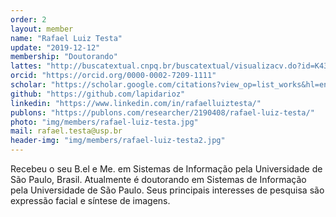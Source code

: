 ```yaml
---
order: 2
layout: member
name: "Rafael Luiz Testa"
update: "2019-12-12"
membership: "Doutorando"
lattes: "http://buscatextual.cnpq.br/buscatextual/visualizacv.do?id=K4316890Y1"
orcid: "https://orcid.org/0000-0002-7209-1111"
scholar: "https://scholar.google.com/citations?view_op=list_works&hl=en&user=8NCe0IgAAAAJ"
github: "https://github.com/lapidarioz"
linkedin: "https://www.linkedin.com/in/rafaelluiztesta/"
publons: "https://publons.com/researcher/2190408/rafael-luiz-testa/"
photo: "img/members/rafael-luiz-testa.jpg"
mail: rafael.testa@usp.br
header-img: "img/members/rafael-luiz-testa2.jpg"
---
```


Recebeu o seu B.el e Me. em Sistemas de Informação pela Universidade de São Paulo, Brasil. Atualmente é doutorando em Sistemas de Informação pela Universidade de São Paulo. Seus principais interesses de pesquisa são expressão facial e síntese de imagens.
